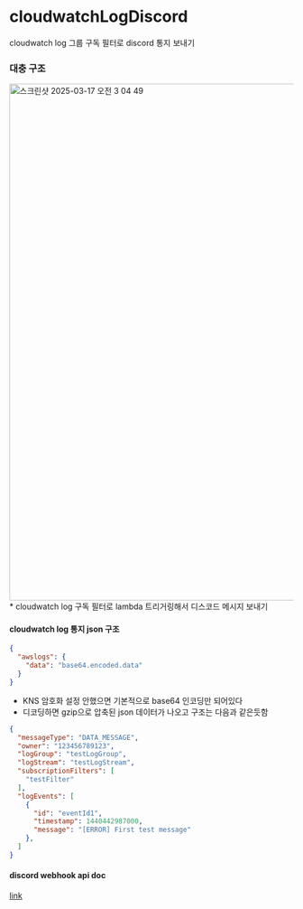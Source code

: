 # cloudwatchLogDiscord
cloudwatch log 그룹 구독 필터로 discord 통지 보내기

### 대충 구조
<img width="915" alt="스크린샷 2025-03-17 오전 3 04 49" src="https://github.com/user-attachments/assets/feaeddb5-f182-4c80-9ca7-73c57cf712bb" />
* cloudwatch log 구독 필터로 lambda 트리거링해서 디스코드 메시지 보내기

#### cloudwatch log 통지 json 구조
```json
{
  "awslogs": {
    "data": "base64.encoded.data"
  }
}
```
* KNS 암호화 설정 안했으면 기본적으로 base64 인코딩만 되어있다
* 디코딩하면 gzip으로 압축된 json 데이터가 나오고 구조는 다음과 같은듯함

```json
{
  "messageType": "DATA_MESSAGE",
  "owner": "123456789123",
  "logGroup": "testLogGroup",
  "logStream": "testLogStream",
  "subscriptionFilters": [
    "testFilter"
  ],
  "logEvents": [
    {
      "id": "eventId1",
      "timestamp": 1440442987000,
      "message": "[ERROR] First test message"
    },
  ]
}
```

#### discord webhook api doc
[link](https://discord.com/developers/docs/resources/webhook#execute-webhook)
